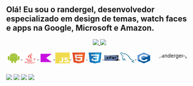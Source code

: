 ## Olá! Eu sou o randergel, desenvolvedor especializado em design de temas, watch faces e apps na Google, Microsoft e Amazon.
<div align="center">
  <a href="https://github.com/randergel">
  <img height="180em" src="https://github-readme-stats.vercel.app/api?username=randergel&show_icons=true&theme=dark&include_all_commits=true&count_private=true"/>
  <img height="180em" src="https://github-readme-stats.vercel.app/api/top-langs/?username=randergel&layout=compact&langs_count=7&theme=dark"/>
</div>
<div style="display: inline_block"><br>
  <img align="center" alt="randergel-Android" height="30" width="40" src="https://raw.githubusercontent.com/devicons/devicon/master/icons/android/android-plain.svg">
  <img align="center" alt="randergel-Java" height="30" width="40" src="https://raw.githubusercontent.com/devicons/devicon/master/icons/java/java-plain.svg">
  <img align="center" alt="randergel-Kotlin" height="30" width="40" src="https://raw.githubusercontent.com/devicons/devicon/master/icons/kotlin/kotlin-plain.svg">
  <img align="center" alt="randergel-Js" height="30" width="40" src="https://raw.githubusercontent.com/devicons/devicon/master/icons/javascript/javascript-plain.svg">
  <img align="center" alt="randergel-HTML" height="30" width="40" src="https://raw.githubusercontent.com/devicons/devicon/master/icons/html5/html5-original.svg">  
  <img align="center" alt="randergel-CSS" height="30" width="40" src="https://raw.githubusercontent.com/devicons/devicon/master/icons/css3/css3-original.svg">
  <img align="center" alt="randergel-PHP" height="30" width="40" src="https://raw.githubusercontent.com/devicons/devicon/master/icons/php/php-original.svg">  
  <img align="center" alt="randergel-mySQL" height="30" width="40" src="https://raw.githubusercontent.com/devicons/devicon/master/icons/mysql/mysql-original.svg">
  <img align="center" alt="randergel-C" height="30" width="40" src="https://raw.githubusercontent.com/devicons/devicon/master/icons/c/c-original.svg">  
  <img align="right" alt="randergel-pic" height="150" style="border-radius:50px;" src="https://rvstecnologia.dev.br/wp-content/uploads/2021/11/randergel.png?width=676&height=676">
</div>
  
  ##
 
<div>
  <a href="https://twitter.com/randergel" target="_blank"><img src="https://img.shields.io/badge/Twitter-1DA1F2?style=for-the-badge&logo=twitter&logoColor=white" target="_blank"></a>
  <a href="https://facebook.com/randergel" target="_blank"><img src="https://img.shields.io/badge/Facebook-1877F2?style=for-the-badge&logo=facebook&logoColor=white" target="_blank"></a>
  <a href="https://instagram.com/randergel" target="_blank"><img src="https://img.shields.io/badge/Instagram-E4405F?style=for-the-badge&logo=instagram&logoColor=white" target="_blank"></a>
  <a href="https://t.me/randergel" target="_blank"><img src="https://img.shields.io/badge/Telegram-2CA5E0?style=for-the-badge&logo=telegram&logoColor=white" target="_blank"></a> 
</div>
